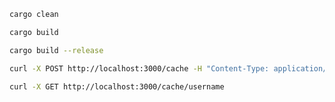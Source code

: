 ```bash
cargo clean
```

```bash
cargo build
```

```bash
cargo build --release
```

```bash
curl -X POST http://localhost:3000/cache -H "Content-Type: application/json" -d '{"key": "username", "value": "rustacean"}'
```

```bash
curl -X GET http://localhost:3000/cache/username
```
